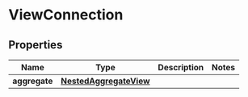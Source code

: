 

# ViewConnection


## Properties

Name | Type | Description | Notes
------------ | ------------- | ------------- | -------------
**aggregate** | [**NestedAggregateView**](NestedAggregateView.md) |  | 



